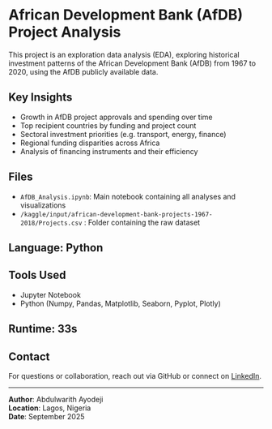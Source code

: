 # African Development Bank (AfDB) Project Analysis

This project is an exploration data analysis (EDA), exploring historical investment patterns of the African Development Bank (AfDB) from 1967 to 2020, using the AfDB publicly available data.

## Key Insights

- Growth in AfDB project approvals and spending over time
- Top recipient countries by funding and project count
- Sectoral investment priorities (e.g. transport, energy, finance)
- Regional funding disparities across Africa
- Analysis of financing instruments and their efficiency

##  Files

- `AfDB_Analysis.ipynb`: Main notebook containing all analyses and visualizations
- `/kaggle/input/african-development-bank-projects-1967-2018/Projects.csv` : Folder containing the raw dataset

## Language: Python

## Tools Used

- Jupyter Notebook
- Python (Numpy, Pandas, Matplotlib, Seaborn, Pyplot, Plotly)

## Runtime: 33s

## Contact

For questions or collaboration, reach out via GitHub or connect on [LinkedIn](https://www.linkedin.com/in/ayodeji-abdulwarith/).

---

**Author**: Abdulwarith Ayodeji  
**Location**: Lagos, Nigeria  
**Date**: September 2025

